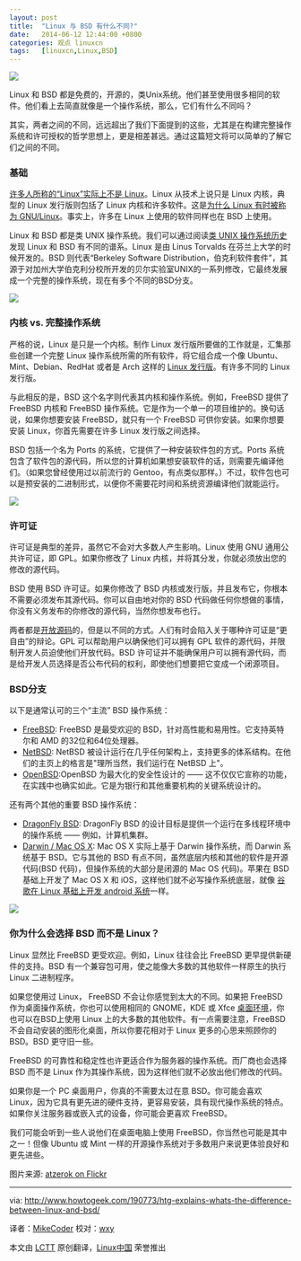 ```yaml
---
layout: post
title:	"Linux 与 BSD 有什么不同?"
date:	2014-06-12 12:44:00 +0800 
categories:	观点 linuxcn 
tags:	[linuxcn,Linux,BSD]
---
```



![](/Asserts/Images//attachment/album/201406/12/124438xksvooipv8u800uv.jpg)


Linux 和 BSD 都是免费的，开源的，类Unix系统。他们甚至使用很多相同的软件。他们看上去简直就像是一个操作系统，那么，它们有什么不同吗？


其实，两者之间的不同，远远超出了我们下面提到的这些，尤其是在构建完整操作系统和许可授权的哲学思想上，更是相差甚远。通过这篇短文将可以简单的了解它们之间的不同。


### 基础


[许多人所称的“Linux”实际上不是 Linux](http://www.howtogeek.com/177213/linux-isnt-just-linux-8-pieces-of-software-that-make-up-linux-systems/)。Linux 从技术上说只是 Linux 内核，典型的 Linux 发行版则包括了 Linux 内核和许多软件。这是[为什么 Linux 有时被称为 GNU/Linux](http://www.howtogeek.com/139287/the-great-debate-is-it-linux-or-gnulinux/)。事实上，许多在 Linux 上使用的软件同样也在 BSD 上使用。


Linux 和 BSD 都是类 UNIX 操作系统。我们可以通过阅读[类 UNIX 操作系统历史](http://www.howtogeek.com/182649/htg-explains-what-is-unix/)发现 Linux 和 BSD 有不同的谱系。Linux 是由 Linus Torvalds 在芬兰上大学的时候开发的。BSD 则代表“Berkeley Software Distribution，伯克利软件套件”，其源于对加州大学伯克利分校所开发的贝尔实验室UNIX的一系列修改，它最终发展成一个完整的操作系统，现在有多个不同的BSD分支。


![](/Asserts/Images//attachment/album/201406/12/124439l55p68p4861i481q.png)


### 内核 vs. 完整操作系统


严格的说，Linux 是只是一个内核。制作 Linux 发行版所要做的工作就是，汇集那些创建一个完整 Linux 操作系统所需的所有软件，将它组合成一个像 Ubuntu、Mint、Debian、RedHat 或者是 Arch 这样的 [Linux 发行版](http://www.howtogeek.com/132624/htg-explains-whats-a-linux-distro-and-how-are-they-different/)。有许多不同的 Linux 发行版。


与此相反的是，BSD 这个名字则代表其内核和操作系统。例如，FreeBSD 提供了 FreeBSD 内核和 FreeBSD 操作系统。它是作为一个单一的项目维护的。换句话说，如果你想要安装 FreeBSD，就只有一个 FreeBSD 可供你安装。如果你想要安装 Linux，你首先需要在许多 Linux 发行版之间选择。


BSD 包括一个名为 Ports 的系统，它提供了一种安装软件包的方式。Ports 系统包含了软件包的源代码，所以您的计算机如果想安装软件的话，则需要先编译他们。（如果您曾经使用过以前流行的 Gentoo，有点类似那样。）不过，软件包也可以是预安装的二进制形式，以便你不需要花时间和系统资源编译他们就能运行。


![](/Asserts/Images//attachment/album/201406/12/124441uo1zoojb7r2rj4wb.png)


### 许可证


许可证是典型的差异，虽然它不会对大多数人产生影响。Linux 使用 GNU 通用公共许可证，即 GPL。如果你修改了 Linux 内核，并将其分发，你就必须放出您的修改的源代码。


BSD 使用 BSD 许可证。如果你修改了 BSD 内核或发行版，并且发布它，你根本不需要必须发布其源代码。你可以自由地对你的 BSD 代码做任何你想做的事情，你没有义务发布的你修改的源代码，当然你想发布也行。


两者都是[开放源码](http://www.howtogeek.com/129967/htg-explains-what-is-open-source-software-and-why-you-should-care/)的，但是以不同的方式。人们有时会陷入关于哪种许可证是“更自由”的辩论。GPL 可以帮助用户以确保他们可以拥有 GPL 软件的源代码，并限制开发人员迫使他们开放代码。BSD 许可证并不能确保用户可以拥有源代码，而是给开发人员选择是否公布代码的权利，即使他们想要把它变成一个闭源项目。


### BSD分支


以下是通常认可的三个“主流” BSD 操作系统：


* [FreeBSD](http://www.freebsd.org/): FreeBSD 是最受欢迎的 BSD，针对高性能和易用性。它支持英特尔和 AMD 的32位和64位处理器。
* [NetBSD](http://www.netbsd.org/): NetBSD 被设计运行在几乎任何架构上，支持更多的体系结构。在他们的主页上的格言是"理所当然，我们运行在 NetBSD 上"。
* [OpenBSD](http://www.openbsd.org/):OpenBSD 为最大化的安全性设计的 —— 这不仅仅它宣称的功能，在实践中也确实如此。它是为银行和其他重要机构的关键系统设计的。


还有两个其他的重要 BSD 操作系统：


* [DragonFly BSD](http://www.dragonflybsd.org/): DragonFly BSD 的设计目标是提供一个运行在多线程环境中的操作系统 —— 例如，计算机集群。
* [Darwin / Mac OS X](http://opensource.apple.com/): Mac OS X 实际上基于 Darwin 操作系统，而 Darwin 系统基于 BSD。它与其他的 BSD 有点不同，虽然底层内核和其他的软件是开源代码(BSD 代码)，但操作系统的大部分是闭源的 Mac OS 代码)。苹果在 BSD 基础上开发了 Mac OS X 和 iOS，这样他们就不必写操作系统底层，就像 [谷歌在 Linux 基础上开发 android 系统](http://www.howtogeek.com/189036/android-is-based-on-linux-but-what-does-that-mean/)一样。


![](/Asserts/Images//attachment/album/201406/12/124443tettxk2cyrkc2cvx.png)


### 你为什么会选择 BSD 而不是 Linux？


Linux 显然比 FreeBSD 更受欢迎。例如，Linux 往往会比 FreeBSD 更早提供新硬件的支持。BSD 有一个兼容包可用，使之能像大多数的其他软件一样原生的执行 Linux 二进制程序。


如果您使用过 Linux， FreeBSD 不会让你感觉到太大的不同。如果把 FreeBSD 作为桌面操作系统，你也可以使用相同的 GNOME，KDE 或 Xfce [桌面环境](http://www.howtogeek.com/163154/linux-users-have-a-choice-8-linux-desktop-environments/)，你也可以在BSD上使用 Linux 上的大多数的其他软件。有一点需要注意，FreeBSD 不会自动安装的图形化桌面，所以你要花相对于 Linux 更多的心思来照顾你的BSD。BSD 更守旧一些。


FreeBSD 的可靠性和稳定性也许更适合作为服务器的操作系统。而厂商也会选择 BSD 而不是 Linux 作为其操作系统，因为这样他们就不必放出他们修改的代码。


如果你是一个 PC 桌面用户，你真的不需要太过在意 BSD。你可能会喜欢 Linux，因为它具有更先进的硬件支持，更容易安装，具有现代操作系统的特点。如果你关注服务器或嵌入式的设备，你可能会更喜欢 FreeBSD。


我们可能会听到一些人说他们在桌面电脑上使用 FreeBSD，你当然也可能是其中之一！但像 Ubuntu 或 Mint 一样的开源操作系统对于多数用户来说更体验良好和更先进些。


图片来源: [atzerok on Flickr](http://www.flickr.com/photos/atzerok/5378691454)




---


via: <http://www.howtogeek.com/190773/htg-explains-whats-the-difference-between-linux-and-bsd/>


译者：[MikeCoder](https://github.com/MikeCoder) 校对：[wxy](https://github.com/wxy)


本文由 [LCTT](https://github.com/LCTT/TranslateProject) 原创翻译，[Linux中国](http://linux.cn/) 荣誉推出
